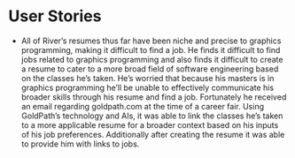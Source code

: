 # User Stories
- All of River’s resumes thus far have been niche and precise to graphics programming, making it difficult to find a job. He finds it difficult to find jobs related to graphics programming and also finds it difficult to create a resume to cater to a more broad field of software engineering based on the classes he’s taken. He’s worried that because his masters is in graphics programming he’ll be unable to effectively communicate his broader skills through his resume and find a job. Fortunately he received an email regarding goldpath.com at the time of a career fair. Using GoldPath’s technology and AIs, it was able to link the classes he’s taken to a more applicable resume for a broader context based on his inputs of his job preferences. Additionally after creating the resume it was able to provide him with links to jobs.
